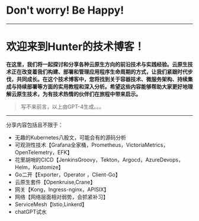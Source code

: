 # Don't worry! Be Happy!

---

# 欢迎来到Hunter的技术博客！
**在这里，我们将一起探讨和分享各种云原生方向的前沿技术与实践经验。云原生技术正在改变着我们构建、部署和管理应用程序生命周期的方式，让我们紧跟时代步伐，共同成长。在这个技术博客中，您将找到关于容器技术、微服务架构、持续集成与持续部署等方面的实用教程和深入分析。希望这些内容能够帮助大家更好地理解云原生技术，为有技术热情的伙伴们在旅程中带来启示。**

> 写不来前言，以上由GPT-4生成。。。

---
分享内容包括且不限于：
- 无趣的Kubernetes八股文，可能会有的源码分析
- 可观测性技术【Grafana全家桶，Prometheus，VictoriaMetrics，OpenTelemetry，EFK】
- 花里胡哨的CICD【JenkinsGroovy，Tekton，Argocd，AzureDevops，Helm，Kustomize】
- Go二开【Exporter，Operator ，Client-Go】
- 云原生套件【Openkruise,Crane】
- 网关【Kong，Ingress-nginx，APISIX】
- 网络【网络层面相对弱势，会抓紧补习】
- ServiceMesh【Istio,Linkerd】
- chatGPT试水